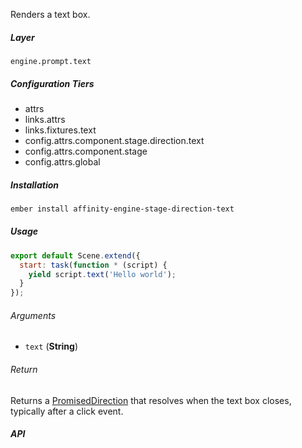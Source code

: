Renders a text box.

##### Layer

`engine.prompt.text`

##### Configuration Tiers

* attrs
* links.attrs
* links.fixtures.text
* config.attrs.component.stage.direction.text
* config.attrs.component.stage
* config.attrs.global

##### Installation

```bash
ember install affinity-engine-stage-direction-text
```

##### Usage

```js
export default Scene.extend({
  start: task(function * (script) {
    yield script.text('Hello world');
  }
});
```

###### Arguments

* `text` (**String**)

###### Return

Returns a [PromisedDirection](/components/stage/directions#promised_direction) that resolves when the text box closes, typically after a click event.

##### API
